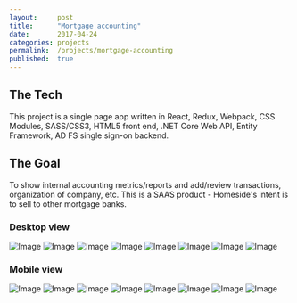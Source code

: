 ```yaml
---
layout:     post
title:      "Mortgage accounting"
date:       2017-04-24
categories: projects
permalink:  /projects/mortgage-accounting
published:  true
---
```

## The Tech
This project is a single page app written in React, Redux, Webpack, CSS Modules, SASS/CSS3, HTML5 front end, .NET Core Web API, Entity Framework, AD FS single sign-on backend.

## The Goal
To show internal accounting metrics/reports and add/review transactions, organization of company, etc. This is a SAAS product - Homeside's intent is to sell to other mortgage banks.

### Desktop view
![Image](/assets/images/posts/mortgage-accounting-1.png)
![Image](/assets/images/posts/mortgage-accounting-2.png)
![Image](/assets/images/posts/mortgage-accounting-3.png)
![Image](/assets/images/posts/mortgage-accounting-4.png)
![Image](/assets/images/posts/mortgage-accounting-5.png)
![Image](/assets/images/posts/mortgage-accounting-6.png)
![Image](/assets/images/posts/mortgage-accounting-7.png)
![Image](/assets/images/posts/mortgage-accounting-8.png)

### Mobile view
![Image](/assets/images/posts/mortgage-accounting-9.png)
![Image](/assets/images/posts/mortgage-accounting-10.png)
![Image](/assets/images/posts/mortgage-accounting-11.png)
![Image](/assets/images/posts/mortgage-accounting-12.png)
![Image](/assets/images/posts/mortgage-accounting-13.png)
![Image](/assets/images/posts/mortgage-accounting-14.png)
![Image](/assets/images/posts/mortgage-accounting-15.png)
![Image](/assets/images/posts/mortgage-accounting-16.png)
